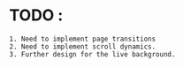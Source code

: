 # TODO :
    1. Need to implement page transitions
    2. Need to implement scroll dynamics.
    3. Further design for the live background.